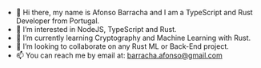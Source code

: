 - 👋 Hi there, my name is Afonso Barracha and I am a TypeScript and Rust Developer from Portugal.
- 👀 I’m interested in NodeJS, TypeScript and Rust.
- 🌱 I’m currently learning Cryptography and Machine Learning with Rust.
- 💞️ I’m looking to collaborate on any Rust ML or Back-End project.
- 📫 You can reach me by email at: barracha.afonso@gmail.com

<!---
tugascript/tugascript is a ✨ special ✨ repository because its `README.md` (this file) appears on your GitHub profile.
You can click the Preview link to take a look at your changes.
--->
